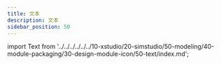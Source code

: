 ```yaml
---
title: 文本
description: 文本
sidebar_position: 50
---
```


import Text from '../../../../../../10-xstudio/20-simstudio/50-modeling/40-module-packaging/30-design-module-icon/50-text/index.md';

<Text />